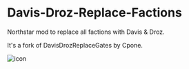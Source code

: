 # Davis-Droz-Replace-Factions
Northstar mod to replace all factions with Davis & Droz.

It's a fork of DavisDrozReplaceGates by Cpone.

![icon](https://user-images.githubusercontent.com/99835765/154850352-2bc968e8-f340-4944-8ef2-1a0dd1ca1a9d.png)
